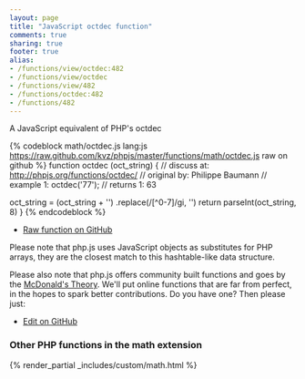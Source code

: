 ```yaml
---
layout: page
title: "JavaScript octdec function"
comments: true
sharing: true
footer: true
alias:
- /functions/view/octdec:482
- /functions/view/octdec
- /functions/view/482
- /functions/octdec:482
- /functions/482
---
```

<!-- Generated by Rakefile:build -->
A JavaScript equivalent of PHP's octdec

{% codeblock math/octdec.js lang:js https://raw.github.com/kvz/phpjs/master/functions/math/octdec.js raw on github %}
function octdec (oct_string) {
  //  discuss at: http://phpjs.org/functions/octdec/
  // original by: Philippe Baumann
  //   example 1: octdec('77');
  //   returns 1: 63

  oct_string = (oct_string + '')
    .replace(/[^0-7]/gi, '')
  return parseInt(oct_string, 8)
}
{% endcodeblock %}

 - [Raw function on GitHub](https://github.com/kvz/phpjs/blob/master/functions/math/octdec.js)

Please note that php.js uses JavaScript objects as substitutes for PHP arrays, they are 
the closest match to this hashtable-like data structure. 

Please also note that php.js offers community built functions and goes by the 
[McDonald's Theory](https://medium.com/what-i-learned-building/9216e1c9da7d). We'll put online 
functions that are far from perfect, in the hopes to spark better contributions. 
Do you have one? Then please just: 

 - [Edit on GitHub](https://github.com/kvz/phpjs/edit/master/functions/math/octdec.js)


### Other PHP functions in the math extension
{% render_partial _includes/custom/math.html %}
